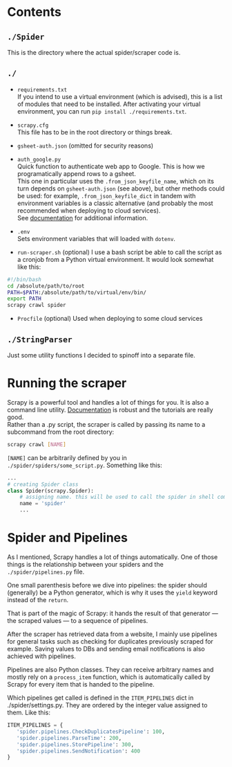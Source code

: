 # Contents
## `./Spider`
This is the directory where the actual spider/scraper code is.

## `./`
- `requirements.txt`  
If you intend to use a virtual environment (which is advised), this is a list of modules that need to be installed. After activating your virtual environment, you can run `pip install ./requirements.txt`.

- `scrapy.cfg`  
This file has to be in the root directory or things break.

- `gsheet-auth.json` (omitted for security reasons)

- `auth_google.py`  
Quick function to authenticate web app to Google. This is how we programatically append rows to a gsheet.  
This one in particular uses the `.from_json_keyfile_name`, which on its turn depends on `gsheet-auth.json` (see above), but other methods could be used: for example, `.from_json_keyfile_dict` in tandem with environment variables is a classic alternative (and probably the most recommended when deploying to cloud services).  
See [documentation](https://oauth2client.readthedocs.io/en/latest/source/oauth2client.service_account.html) for additional information.  

- `.env`  
Sets environment variables that will loaded with `dotenv`.

- `run-scraper.sh` (optional)
I use a bash script be able to call the script as a cronjob from a Python virtual environment. It would look somewhat like this:
```bash
#!/bin/bash
cd /absolute/path/to/root
PATH=$PATH:/absolute/path/to/virtual/env/bin/
export PATH
scrapy crawl spider
```
- `Procfile` (optional)
Used when deploying to some cloud services

## `./StringParser`
Just some utility functions I decided to spinoff into a separate file.

# Running the scraper
Scrapy is a powerful tool and handles a lot of things for you. It is also a command line utility. [Documentation](https://docs.scrapy.org/en/latest/) is robust and the tutorials are really good.  
Rather than a .py script, the scraper is called by passing its name to a subcommand from the root directory:
```bash
scrapy crawl [NAME]
```
`[NAME]` can be arbitrarily defined by you in `./spider/spiders/some_script.py`. Something like this:
```Python
...
# creating Spider class
class Spider(scrapy.Spider):
    # assigning name. this will be used to call the spider in shell command.
    name = 'spider'
    ...
```

# Spider and Pipelines
As I mentioned, Scrapy handles a lot of things automatically. One of those things is the relationship between your spiders and the `./spider/pipelines.py` file.

One small parenthesis before we dive into pipelines: the spider should (generally) be a Python generator, which is why it uses the `yield` keyword instead of the `return`.

That is part of the magic of Scrapy: it hands the result of that generator — the scraped values — to a sequence of pipelines.

After the scraper has retrieved data from a website, I mainly use pipelines for general tasks such as checking for duplicates previously scraped for example. Saving values to DBs and sending email notifications is also achieved with pipelines.

Pipelines are also Python classes. They can receive arbitrary names and mostly rely on a `process_item` function, which is automatically called by Scrapy for every item that is handed to the pipeline.

Which pipelines get called is defined in the `ITEM_PIPELINES` dict in ./spider/settings.py. They are ordered by the integer value assigned to them. Like this:
```Python
ITEM_PIPELINES = {
   'spider.pipelines.CheckDuplicatesPipeline': 100,
   'spider.pipelines.ParseTime': 200,
   'spider.pipelines.StorePipeline': 300,
   'spider.pipelines.SendNotification': 400
}
```

